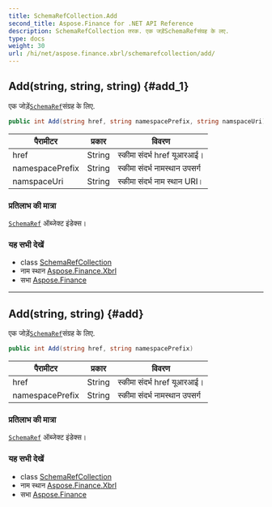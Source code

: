 ```yaml
---
title: SchemaRefCollection.Add
second_title: Aspose.Finance for .NET API Reference
description: SchemaRefCollection तरक. एक जड़ेंSchemaRefसंग्रह के लए.
type: docs
weight: 30
url: /hi/net/aspose.finance.xbrl/schemarefcollection/add/
---
```

## Add(string, string, string) {#add_1}

एक जोड़ें[`SchemaRef`](../../schemaref/)संग्रह के लिए.

```csharp
public int Add(string href, string namespacePrefix, string namspaceUri)
```

| पैरामीटर | प्रकार | विवरण |
| --- | --- | --- |
| href | String | स्कीमा संदर्भ href यूआरआई। |
| namespacePrefix | String | स्कीमा संदर्भ नामस्थान उपसर्ग |
| namspaceUri | String | स्कीमा संदर्भ नाम स्थान URI। |

### प्रतिलाभ की मात्रा

[`SchemaRef`](../../schemaref/) ऑब्जेक्ट इंडेक्स।

### यह सभी देखें

* class [SchemaRefCollection](../)
* नाम स्थान [Aspose.Finance.Xbrl](../../schemarefcollection/)
* सभा [Aspose.Finance](../../../)

---

## Add(string, string) {#add}

एक जोड़ें[`SchemaRef`](../../schemaref/)संग्रह के लिए.

```csharp
public int Add(string href, string namespacePrefix)
```

| पैरामीटर | प्रकार | विवरण |
| --- | --- | --- |
| href | String | स्कीमा संदर्भ href यूआरआई। |
| namespacePrefix | String | स्कीमा संदर्भ नामस्थान उपसर्ग |

### प्रतिलाभ की मात्रा

[`SchemaRef`](../../schemaref/) ऑब्जेक्ट इंडेक्स।

### यह सभी देखें

* class [SchemaRefCollection](../)
* नाम स्थान [Aspose.Finance.Xbrl](../../schemarefcollection/)
* सभा [Aspose.Finance](../../../)


